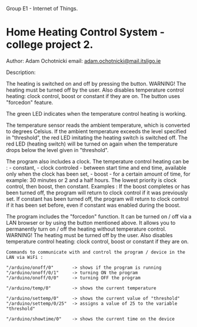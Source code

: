 Group E1 - Internet of Things.

# Home Heating Control System - college project 2.
 
 Author: Adam Ochotnicki
 email: adam.ochotnicki@mail.itsligo.ie


Description:

The heating is switched on and off by pressing the button.
    WARNING!
    The heating must be turned off by the user.
    Also disables temperature control heating: clock control, boost or constant if they are on.
    The button uses "forcedon" feature.
    
The green LED indicates when the temperature control heating is working.

The temperature sensor reads the ambient temperature, which is converted to degrees Celsius.
    If the ambient temperature exceeds the level specified in "threshold",
    the red LED imitating the heating switch is switched off.
    The red LED (heating switch) will be turned on again when the temperature
    drops below the level given in "threshold".
    
The program also includes a clock.
    The temperature control heating can be :
    - constant,
    - clock controled - between start time and end time, available only when the clock has been set,
    - boost - for a certain amount of time, for example: 30 minutes or 2 and a half hours.
    The lowest priority is clock control, then boost, then constant.
    Examples :
      If the boost completes or has been turned off, the program will return to clock control if it was previously set.
      If constant has been turned off, the program will return to clock control if it has been set before,
      even if constant was enabled during the boost.
    
The program includes the "forcedon" function.
    It can be turned on / off via a LAN browser or by using the button mentioned above.
    It allows you to permanently turn on / off the heating without temperature control.
    WARNING!
    The heating must be turned off by the user.
    Also disables temperature control heating: clock control, boost or constant if they are on.


    Commands to communicate with and control the program / device in the LAN via WiFi :
    
    "/arduino/onoff/0"       -> shows if the program is running
    "/arduino/onoff/0/1"     -> turning ON the program
    "/arduino/onoff/0/0"     -> turning OFF the program

    "/arduino/temp/0"        -> shows the current temperature
    
    "/arduino/settemp/0"     -> shows the current value of "threshold"
    "/arduino/settemp/0/25"  -> assigns a value of 25 to the variable "threshold"

    "/arduino/showtime/0"    -> shows the current time on the device